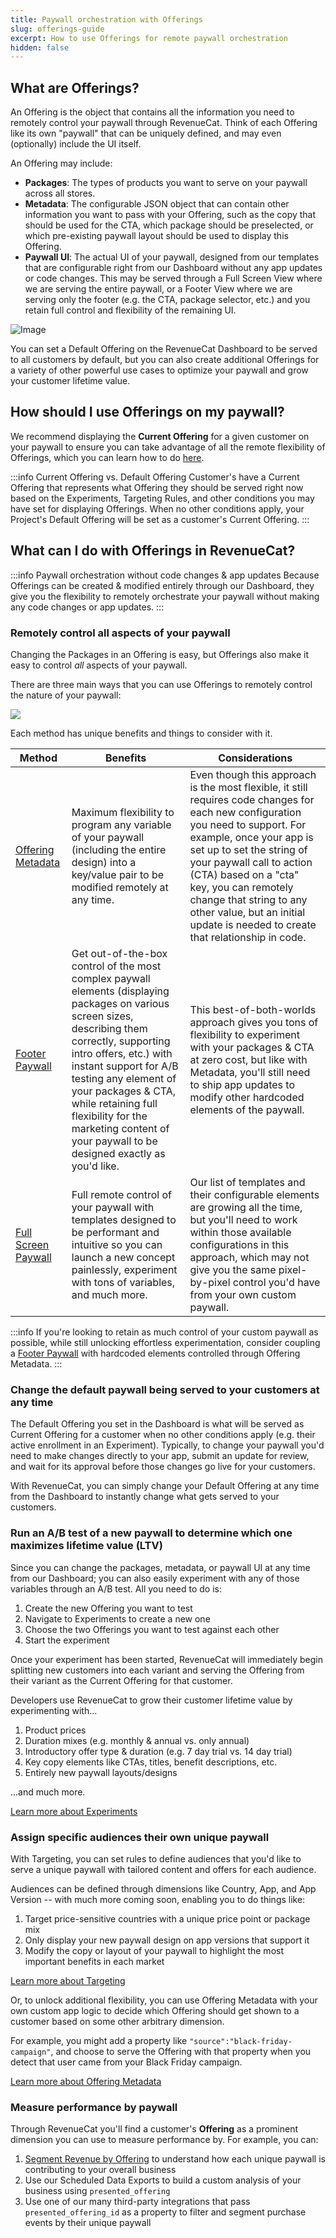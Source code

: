 ```yaml
---
title: Paywall orchestration with Offerings
slug: offerings-guide
excerpt: How to use Offerings for remote paywall orchestration
hidden: false
---
```


## What are Offerings?

An Offering is the object that contains all the information you need to remotely control your paywall through RevenueCat. Think of each Offering like its own "paywall" that can be uniquely defined, and may even (optionally) include the UI itself.

An Offering may include:

- **Packages**: The types of products you want to serve on your paywall across all stores.
- **Metadata**: The configurable JSON object that can contain other information you want to pass with your Offering, such as the copy that should be used for the CTA, which package should be preselected, or which pre-existing paywall layout should be used to display this Offering.
- **Paywall UI**: The actual UI of your paywall, designed from our templates that are configurable right from our Dashboard without any app updates or code changes. This may be served through a Full Screen View where we are serving the entire paywall, or a Footer View where we are serving only the footer (e.g. the CTA, package selector, etc.) and you retain full control and flexibility of the remaining UI.

![Image](/images/3b5660c-Untitled_11_3a8fa0ccc689ef1d025b378608842839.png)

You can set a Default Offering on the RevenueCat Dashboard to be served to all customers by default, but you can also create additional Offerings for a variety of other powerful use cases to optimize your paywall and grow your customer lifetime value.

## How should I use Offerings on my paywall?

We recommend displaying the **Current Offering** for a given customer on your paywall to ensure you can take advantage of all the remote flexibility of Offerings, which you can learn how to do [here](/getting-started/displaying-products#fetching-offerings).

:::info Current Offering vs. Default Offering
Customer's have a Current Offering that represents what Offering they should be served right now based on the Experiments, Targeting Rules, and other conditions you may have set for displaying Offerings. When no other conditions apply, your Project's Default Offering will be set as a customer's Current Offering.
:::

## What can I do with Offerings in RevenueCat?

:::info Paywall orchestration without code changes & app updates
Because Offerings can be created & modified entirely through our Dashboard, they give you the flexibility to remotely orchestrate your paywall without making any code changes or app updates.
:::

### Remotely control all aspects of your paywall

Changing the Packages in an Offering is easy, but Offerings also make it easy to control _all_ aspects of your paywall.

There are three main ways that you can use Offerings to remotely control the nature of your paywall:

![](/images/d4971fc-image_2cbb407b156f01519afc69289cd15699.png)

Each method has unique benefits and things to consider with it.

| Method                                        | Benefits                                                                                                                                                                                                                                                                                                                                                          | Considerations                                                                                                                                                                                                                                                                                                                                                                |
| --------------------------------------------- | ----------------------------------------------------------------------------------------------------------------------------------------------------------------------------------------------------------------------------------------------------------------------------------------------------------------------------------------------------------------- | ----------------------------------------------------------------------------------------------------------------------------------------------------------------------------------------------------------------------------------------------------------------------------------------------------------------------------------------------------------------------------- |
| [Offering Metadata](/tools/offering-metadata) | Maximum flexibility to program any variable of your paywall (including the entire design) into a key/value pair to be modified remotely at any time.                                                                                                                                                                                                              | Even though this approach is the most flexible, it still requires code changes for each new configuration you need to support. For example, once your app is set up to set the string of your paywall call to action (CTA) based on a "cta" key, you can remotely change that string to any other value, but an initial update is needed to create that relationship in code. |
| [Footer Paywall](/tools/paywalls)             | Get out-of-the-box control of the most complex paywall elements (displaying packages on various screen sizes, describing them correctly, supporting intro offers, etc.) with instant support for A/B testing any element of your packages & CTA, while retaining full flexibility for the marketing content of your paywall to be designed exactly as you'd like. | This best-of-both-worlds approach gives you tons of flexibility to experiment with your packages & CTA at zero cost, but like with Metadata, you'll still need to ship app updates to modify other hardcoded elements of the paywall.                                                                                                                                         |
| [Full Screen Paywall](/tools/paywalls)        | Full remote control of your paywall with templates designed to be performant and intuitive so you can launch a new concept painlessly, experiment with tons of variables, and much more.                                                                                                                                                                          | Our list of templates and their configurable elements are growing all the time, but you'll need to work within those available configurations in this approach, which may not give you the same pixel-by-pixel control you'd have from your own custom paywall.                                                                                                               |

:::info
If you're looking to retain as much control of your custom paywall as possible, while still unlocking effortless experimentation, consider coupling a [Footer Paywall](/tools/paywalls/displaying-paywalls#how-to-display-a-footer-paywall-on-your-custom-paywall) with hardcoded elements controlled through Offering Metadata.
:::

### Change the default paywall being served to your customers at any time

The Default Offering you set in the Dashboard is what will be served as Current Offering for a customer when no other conditions apply (e.g. their active enrollment in an Experiment). Typically, to change your paywall you'd need to make changes directly to your app, submit an update for review, and wait for its approval before those changes go live for your customers.

With RevenueCat, you can simply change your Default Offering at any time from the Dashboard to instantly change what gets served to your customers.

### Run an A/B test of a new paywall to determine which one maximizes lifetime value (LTV)

Since you can change the packages, metadata, or paywall UI at any time from our Dashboard; you can also easily experiment with any of those variables through an A/B test. All you need to do is:

1. Create the new Offering you want to test
2. Navigate to Experiments to create a new one
3. Choose the two Offerings you want to test against each other
4. Start the experiment

Once your experiment has been started, RevenueCat will immediately begin splitting new customers into each variant and serving the Offering from their variant as the Current Offering for that customer.

Developers use RevenueCat to grow their customer lifetime value by experimenting with...

1. Product prices
2. Duration mixes (e.g. monthly & annual vs. only annual)
3. Introductory offer type & duration (e.g. 7 day trial vs. 14 day trial)
4. Key copy elements like CTAs, titles, benefit descriptions, etc.
5. Entirely new paywall layouts/designs

...and much more.

[Learn more about Experiments](/tools/experiments-v1)

### Assign specific audiences their own unique paywall

With Targeting, you can set rules to define audiences that you'd like to serve a unique paywall with tailored content and offers for each audience.

Audiences can be defined through dimensions like Country, App, and App Version -- with much more coming soon, enabling you to do things like:

1. Target price-sensitive countries with a unique price point or package mix
2. Only display your new paywall design on app versions that support it
3. Modify the copy or layout of your paywall to highlight the most important benefits in each market

[Learn more about Targeting](/tools/targeting)

Or, to unlock additional flexibility, you can use Offering Metadata with your own custom app logic to decide which Offering should get shown to a customer based on some other arbitrary dimension.

For example, you might add a property like `"source":"black-friday-campaign"`, and choose to serve the Offering with that property when you detect that user came from your Black Friday campaign.

[Learn more about Offering Metadata](/tools/offering-metadata)

### Measure performance by paywall

Through RevenueCat you'll find a customer's **Offering** as a prominent dimension you can use to measure performance by. For example, you can:

1. [Segment Revenue by Offering](https://app.revenuecat.com/charts/revenue?chart_type=Stacked%20area&segment=offering_id) to understand how each unique paywall is contributing to your overall business
2. Use our Scheduled Data Exports to build a custom analysis of your business using `presented_offering`
3. Use one of our many third-party integrations that pass `presented_offering_id` as a property to filter and segment purchase events by their unique paywall
